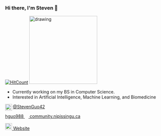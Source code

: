 ### Hi there, I'm Steven 👋
[![HitCount](http://hits.dwyl.com/StevenGuo42/{project}.svg)](http://hits.dwyl.com/StevenGuo42/{project})
<img src="https://www.codewars.com/users/StevenGuo42/badges/large" alt="drawing" width="220"/>

- Currently working on my BS in Computer Science.
- Interested in Artificial Intelligence, Machine Learning, and Biomedicine

[<img align="left" width="22px" src="https://cdn.jsdelivr.net/npm/simple-icons@v3/icons/twitter.svg" /> @StevenGuo42][twitter]

[hguo988 <img width="12px" src="https://cdn.jsdelivr.net/npm/simple-icons@3.4.0/icons/mail-dot-ru.svg" /> community.nipissingu.ca][email]

[<img width="22px" src="https://visualpharm.com/assets/78/Website-595b40b75ba036ed117d5c7f.svg" /> Website][website]

[twitter]: https://twitter.com/StevenGuo42
[email]: mailto:hguo988@community.nipissingu.ca
[website]: https://stevenguo42.github.io/
 <!---
[![Anurag's github stats](https://github-readme-stats.vercel.app/api?username=StevenGuo42)](https://github.com/anuraghazra/github-readme-stats)
--->


